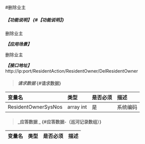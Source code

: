 #删除业主

##### _【功能说明】_ {#【功能说明】}

删除业主

_**【应用场景】**_

删除业主

_**【接口地址】**_
http://ip:port/ResidentAction/ResidentOwner/DelResidentOwner



> #### _请求数据_ {#请求数据}

| 变量名 | 类型 | 是否必须 | 描述 |
| :--- | :--- | :--- | :--- |
| ResidentOwnerSysNos | array int | 是 | 系统编码 |


> #### _应答数据 _ {#应答数据-（巡河记录数组）}

| 变量名 | 类型 | 是否必须 | 描述 |
| :--- | :--- | :--- | :--- |




